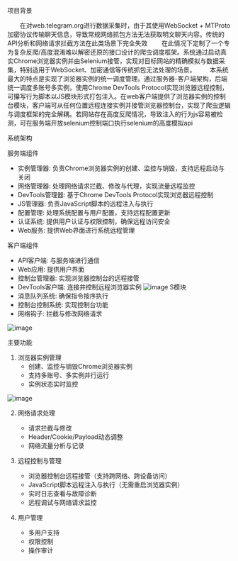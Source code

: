 项目背景

　　在对web.telegram.org进行数据采集时，由于其使用WebSocket + MTProto加密协议传输聊天信息，导致常规网络抓包方法无法获取明文聊天内容。传统的API分析和网络请求拦截方法在此类场景下完全失效
　　在此情况下定制了一个专为复杂反爬/高度混淆难以解密还原的接口设计的爬虫调度框架。系统通过启动真实Chrome浏览器实例并由Selenium接管，实现对目标网站的精确模拟与数据采集，特别适用于WebSocket、加密通信等传统抓包无法处理的场景。
　　本系统最大的特点是实现了浏览器实例的统一调度管理。通过服务器-客户端架构，后端统一调度多账号多实例，使用Chrome DevTools Protocol实现浏览器远程控制，可攥写行为脚本以JS模块形式打包注入。在web客户端提供了浏览器实例的控制台模块，客户端可从任何位置远程连接实例并接管浏览器控制台，实现了爬虫逻辑与调度框架的完全解耦。若网站存在高度反爬情况，导致注入的行为js容易被检测，可在服务端开放selenium控制端口执行selenium的高度模拟api

系统架构

服务端组件
- 实例管理器: 负责Chrome浏览器实例的创建、监控与销毁，支持远程启动与关闭
- 网络管理器: 处理网络请求拦截、修改与代理，实现流量远程监控
- DevTools管理器: 基于Chrome DevTools Protocol实现浏览器远程控制
- JS管理器: 负责JavaScript脚本的远程注入与执行
- 配置管理: 处理系统配置与用户配置，支持远程配置更新
- 认证系统: 提供用户认证与权限控制，确保远程访问安全
- Web服务: 提供Web界面进行系统远程管理

客户端组件
- API客户端: 与服务端进行通信
- Web应用: 提供用户界面
- 控制台管理器: 实现浏览器控制台的远程接管
- DevTools客户端: 连接并控制远程浏览器实例
![image](https://github.com/user-attachments/assets/d45ecc26-40ff-496d-956e-700247ef5d34)
S模块
- 消息队列系统: 确保指令按序执行
- 控制台控制系统: 实现控制台功能
- 网络钩子: 拦截与修改网络请求

![image](https://github.com/user-attachments/assets/fe720849-a1ed-4830-92dd-e72c7625aaa8)


主要功能

1. 浏览器实例管理
   - 创建、监控与销毁Chrome浏览器实例
   - 支持多账号、多实例并行运行
   - 实例状态实时监控

![image](https://github.com/user-attachments/assets/a9944a8b-b10d-4f97-b83e-ecb9e976d569)


2. 网络请求处理
   - 请求拦截与修改
   - Header/Cookie/Payload动态调整
   - 网络流量分析与记录

3. 远程控制与管理
   - 浏览器控制台远程接管（支持跨网络、跨设备访问）
   - JavaScript脚本远程注入与执行（无需重启浏览器实例）
   - 实时日志查看与故障诊断
   - 远程调试与网络请求监控

4. 用户管理
   - 多用户支持
   - 权限控制
   - 操作审计
